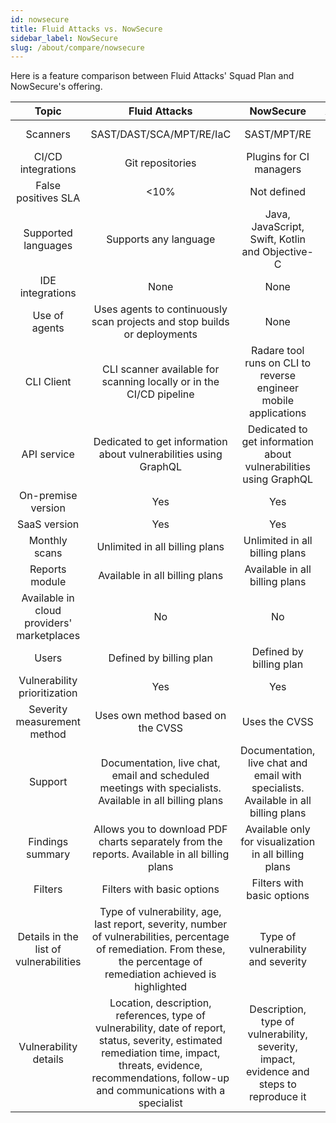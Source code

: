 ```yaml
---
id: nowsecure
title: Fluid Attacks vs. NowSecure
sidebar_label: NowSecure
slug: /about/compare/nowsecure
---
```


Here is a feature comparison
between Fluid Attacks' Squad Plan and NowSecure's offering.

|                    **Topic**                    |                                                                                                                        **Fluid Attacks**                                                                                                               |                                                                                         **NowSecure**                                                                                        | **Advantage** |
|:-----------------------------------------------:|:------------------------------------------------------------------------------------------------------------------------------------------------------------------------------------------------------------------------------------------------------:|:--------------------------------------------------------------------------------------------------------------------------------------------------------------------------------------------:|:-------------:|
| Scanners                                        | SAST/DAST/SCA/MPT/RE/IaC                                                                                                                                                                                                                               | SAST/MPT/RE                                                                                                                                                                                  | Fluid Attacks |
| CI/CD integrations                              | Git repositories                                                                                                                                                                                                                                       | Plugins for CI managers                                                                                                                                                                      | Similar       |
| False positives SLA                             |                                                                                                                                                                                                                                                   <10% | Not defined                                                                                                                                                                                  | Fluid Attacks |
| Supported languages                             | Supports any language                                                                                                                                                                                                                                  | Java, JavaScript, Swift, Kotlin and Objective-C                                                                                                                                              | Fluid Attacks |
| IDE integrations                                | None                                                                                                                                                                                                                                                   | None                                                                                                                                                                                         | Similar       |
| Use of agents                                   | Uses agents to continuously scan projects and stop builds or deployments                                                                                                                                                                               | None                                                                                                                                                                                         | Fluid Attacks |
| CLI Client                                      | CLI scanner available for scanning locally or in the CI/CD pipeline                                                                                                                                                                                    | Radare tool runs on CLI to reverse engineer mobile applications                                                                                                                              | Similar       |
| API service                                     | Dedicated to get information about vulnerabilities using GraphQL                                                                                                                                                                                       | Dedicated to get information about vulnerabilities using GraphQL                                                                                                                             | Similar       |
| On-premise version                              | Yes                                                                                                                                                                                                                                                    | Yes                                                                                                                                                                                          | Similar       |
| SaaS version                                    | Yes                                                                                                                                                                                                                                                    | Yes                                                                                                                                                                                          | Similar       |
| Monthly scans                                   | Unlimited in all billing plans                                                                                                                                                                                                                         | Unlimited in all billing plans                                                                                                                                                               | Similar       |
| Reports module                                  | Available in all billing plans                                                                                                                                                                                                                         | Available in all billing plans                                                                                                                                                               | Similar       |
| Available in cloud providers' marketplaces      | No                                                                                                                                                                                                                                                     | No                                                                                                                                                                                           | Similar       |
| Users                                           | Defined by billing plan                                                                                                                                                                                                                                | Defined by billing plan                                                                                                                                                                      | Similar       |
| Vulnerability prioritization                    | Yes                                                                                                                                                                                                                                                    | Yes                                                                                                                                                                                          | Similar       |
| Severity measurement method                     | Uses own method based on the CVSS                                                                                                                                                                                                                      | Uses the CVSS                                                                                                                                                                                | Fluid Attacks |
| Support                                         | Documentation, live chat, email and scheduled meetings with specialists. Available in all billing plans                                                                                                                                                | Documentation, live chat and email with specialists.  Available in all billing plans                                                                                                         | Fluid Attacks |
| Findings summary                                | Allows you to download PDF charts separately from the reports. Available in all billing plans                                                                                                                                                          | Available only for visualization in all billing plans                                                                                                                                        | Fluid Attacks |
| Filters                                         | Filters with basic options                                                                                                                                                                                                                             | Filters with basic options                                                                                                                                                                   | Similar       |
| Details in the list of vulnerabilities          | Type of vulnerability, age, last report, severity, number of vulnerabilities, percentage of remediation. From these, the percentage of remediation achieved is highlighted                                                                             | Type of vulnerability and severity                                                                                                                                                           | Fluid Attacks |
| Vulnerability details                           | Location, description, references, type of vulnerability, date of report, status, severity, estimated remediation time, impact, threats, evidence, recommendations, follow-up and communications with a specialist                                  | Description, type of vulnerability, severity, impact, evidence and steps to reproduce it                                                                                                        | Similar       |
